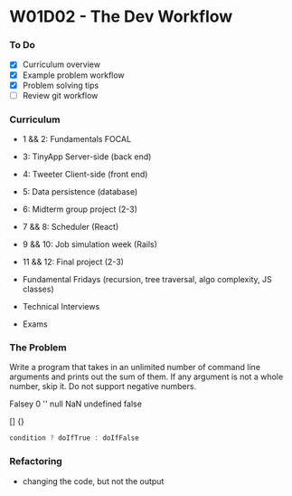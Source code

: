 # W01D02 - The Dev Workflow

### To Do
- [x] Curriculum overview
- [x] Example problem workflow
- [x] Problem solving tips
- [ ] Review git workflow

### Curriculum
* 1 && 2: Fundamentals FOCAL
* 3: TinyApp Server-side (back end)
* 4: Tweeter Client-side (front end)
* 5: Data persistence (database)
* 6: Midterm group project (2-3)

* 7 && 8: Scheduler (React)
* 9 && 10: Job simulation week (Rails)
* 11 && 12: Final project (2-3)

* Fundamental Fridays (recursion, tree traversal, algo complexity, JS classes)
* Technical Interviews
* Exams

### The Problem
Write a program that takes in an unlimited number of command line arguments and prints out the sum of them. If any argument is not a whole number, skip it. Do not support negative numbers.







Falsey
0
''
null
NaN
undefined
false

[]
{}


```js
condition ? doIfTrue : doIfFalse
```

### Refactoring
* changing the code, but not the output


